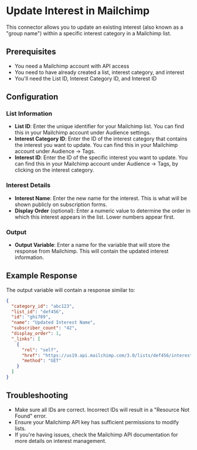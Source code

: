 # Update Interest in Mailchimp

This connector allows you to update an existing interest (also known as a "group name") within a specific interest category in a Mailchimp list.

## Prerequisites

- You need a Mailchimp account with API access
- You need to have already created a list, interest category, and interest
- You'll need the List ID, Interest Category ID, and Interest ID

## Configuration

### List Information

- **List ID**: Enter the unique identifier for your Mailchimp list. You can find this in your Mailchimp account under Audience settings.
- **Interest Category ID**: Enter the ID of the interest category that contains the interest you want to update. You can find this in your Mailchimp account under Audience → Tags.
- **Interest ID**: Enter the ID of the specific interest you want to update. You can find this in your Mailchimp account under Audience → Tags, by clicking on the interest category.

### Interest Details

- **Interest Name**: Enter the new name for the interest. This is what will be shown publicly on subscription forms.
- **Display Order** (optional): Enter a numeric value to determine the order in which this interest appears in the list. Lower numbers appear first.

### Output

- **Output Variable**: Enter a name for the variable that will store the response from Mailchimp. This will contain the updated interest information.

## Example Response

The output variable will contain a response similar to:

```json
{
  "category_id": "abc123",
  "list_id": "def456",
  "id": "ghi789",
  "name": "Updated Interest Name",
  "subscriber_count": "42",
  "display_order": 1,
  "_links": [
    {
      "rel": "self",
      "href": "https://us19.api.mailchimp.com/3.0/lists/def456/interest-categories/abc123/interests/ghi789",
      "method": "GET"
    }
  ]
}
```

## Troubleshooting

- Make sure all IDs are correct. Incorrect IDs will result in a "Resource Not Found" error.
- Ensure your Mailchimp API key has sufficient permissions to modify lists.
- If you're having issues, check the Mailchimp API documentation for more details on interest management.